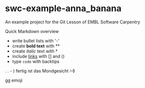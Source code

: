 # swc-example-anna_banana
An example project for the Git Lesson of EMBL Software Carpentry

Quick Markdown overview

- write bullet lists with '-'
- create **bold text** with **
- create *italic* text with *
- include [links](https://embl.de) with [] and ()
- type `code` with backtips


. . - ) fertig ist das Mondgesicht **:-)**

gg emoji

